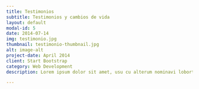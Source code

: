 ```yaml
---
title: Testimonios
subtitle: Testimonios y cambios de vida
layout: default
modal-id: 5
date: 2014-07-14
img: testimonio.jpg
thumbnail: testimonio-thumbnail.jpg
alt: image-alt
project-date: April 2014
client: Start Bootstrap
category: Web Development
description: Lorem ipsum dolor sit amet, usu cu alterum nominavi lobortis. At duo novum diceret. Tantas apeirian vix et, usu sanctus postulant inciderint ut, populo diceret necessitatibus in vim. Cu eum dicam feugiat noluisse.

---
```

